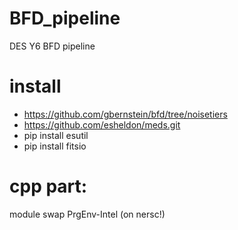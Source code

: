 # BFD_pipeline
DES Y6 BFD pipeline

# install
-  https://github.com/gbernstein/bfd/tree/noisetiers 
-  https://github.com/esheldon/meds.git
- pip install esutil
- pip install fitsio



# cpp part:
module swap PrgEnv-Intel (on nersc!)
